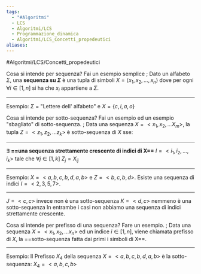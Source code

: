 ```yaml
---
tags:
  - "#Algoritmi"
  - LCS
  - Algoritmi/LCS
  - Programmazione_dinamica
  - Algoritmi/LCS_Concetti_propedeutici
aliases:
---
```


#Algoritmi/LCS/Concetti_propedeutici

Cosa si intende per sequenza? Fai un esempio semplice
;
Dato un alfabeto $\Sigma$, una **sequenza su $\Sigma$** è una tupla di simboli $X = \langle x_1, x_2, \ldots, x_n \rangle$ dove per ogni $\forall i \in[1,n]$ si ha che $x_i$ appartiene a $\Sigma$.
***
Esempio: $\Sigma$ = "Lettere dell' alfabeto" e $X = \{c, i ,a, o\}$

Cosa si intende per sotto-sequenza? Fai un esempio ed un esempio "sbagliato" di sotto-sequenza.
;
Data una sequenza $X=<x_1,x_2, ... X_m>$, la tupla $Z=<z_1,z_2,...z_k>$ è sotto-sequenza di $X$ sse:
***
$\exists$ **==una sequenza strettamente crescente di indici di X==** $I = <i_1, i_2, ..., i_k>$ tale che $\forall j \in [1,k]$ $Z_j=X_{ij}$
***
Esempio:
$X=<a, b, c, b, d, a, b>$ e $Z=<b, c, b, d>$.
Esiste una sequenza di indici $I=<2,3,5,7>$.
***
$J=<c, c>$ invece non è una sotto-sequenza
$K=<d, c>$ nemmeno è una sotto-sequenza
In entrambe i casi non abbiamo una sequenza di indici  strettamente crescente.

Cosa si intende per prefisso di una sequenza? Fare un esempio.
;
Data una sequenza $X = <x_1, x_2, ... x_n>$ ed un indice $i\in[1,n]$, viene chiamata prefisso di $X$, la ==sotto-sequenza fatta dai primi i simboli di X==. 
***
Esempio:
Il Prefisso $X_4$ della sequenza $X=<a,b,c,b,d,a,b>$ è la sotto-sequenza: $X_4=<a,b,c,b>$


